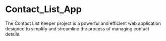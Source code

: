 # Contact_List_App
 The Contact List Keeper project is a powerful and efficient web application designed to simplify and streamline the process of managing contact details.
